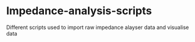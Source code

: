 # Impedance-analysis-scripts

Different scripts used to import raw impedance alayser data and visualise data
